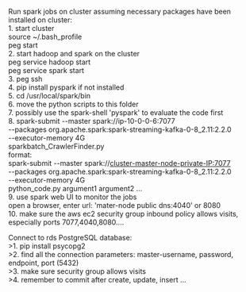 Run spark jobs on cluster assuming necessary packages have been installed on cluster:  
    1. start cluster  
        source ~/.bash_profile  
        peg start <cluster-name>  
    2. start hadoop and spark on the cluster  
        peg service <cluster-name> hadoop start  
        peg service <cluster-name> spark start  
    3. peg ssh <cluster-name> <master-node-number>  
    4. pip install pyspark if not installed  
    5. cd /usr/local/spark/bin  
    6. move the python scripts to this folder  
    7. possibly use the spark-shell 'pyspark' to evaluate the code first  
    8. spark-submit --master spark://ip-10-0-0-6:7077  
            --packages org.apache.spark:spark-streaming-kafka-0-8_2.11:2.2.0  
            --executor-memory 4G  
            sparkbatch_CrawlerFinder.py  
        format:  
        spark-submit --master spark://<cluster-master-node-private-IP:7077>  
                    --packages org.apache.spark:spark-streaming-kafka-0-8_2.11:2.2.0  
                    --executor-memory 4G  
                    python_code.py argument1 argument2 ...  
    9. use spark web UI to monitor the jobs  
        open a browser, enter url: 'mater-node public dns:4040' or 8080  
    10. make sure the aws ec2 security group inbound policy allows visits, especially ports
    7077,4040,8080....


Connect to rds PostgreSQL database:  
    >1. pip install psycopg2  
    >2. find all the connection parameters: master-username, password, endpoint, port (5432)  
    >3. make sure security group allows visits  
    >4. remember to commit after create, update, insert ...
